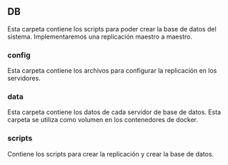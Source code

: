 ## DB
Esta carpeta contiene los scripts para poder crear la base de datos del sistema. Implementaremos una replicación maestro a maestro.

### config
Esta carpeta contiene los archivos para configurar la replicación en los servidores.

### data
Esta carpeta contiene los datos de cada servidor de base de datos. Esta carpeta se utiliza como volumen en los contenedores de docker.

### scripts
Contiene los scripts para crear la replicación y crear la base de datos.
